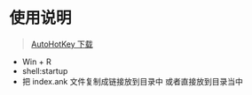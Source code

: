 # 使用说明

> [AutoHotKey 下载](https://github.com/Lexikos/AutoHotkey_L)

- Win + R
- shell:startup
- 把 index.ank 文件复制成链接放到目录中 或者直接放到目录当中
